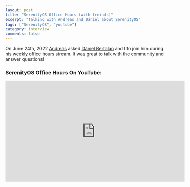 ```yaml
---
layout: post
title: "SerenityOS Office Hours (with freinds)"
excerpt: "Talking with Andreas and Dániel about SerenityOS"
tags: ["SerenityOS", "youtube"]
category: interview
comments: false
---
```


On June 24th, 2022 [Andreas](https://twitter.com/awesomekling) asked
[Dániel Bertalan](https://twitter.com/bertalan_d) and I to join him during his weekly office hours stream. 
It was great to talk with the community and answer questions!

### SerenityOS Office Hours On YouTube:

<iframe width="560" height="315" src="https://www.youtube-nocookie.com/embed/dfobZPonzUg" frameborder="0" allow="accelerometer; autoplay; encrypted-media; gyroscope; picture-in-picture" allowfullscreen></iframe>
